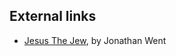 
## External links

-   [Jesus The Jew](http://www.leaderu.com/theology/jesusjew.html),
    by Jonathan Went



